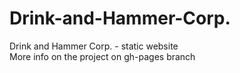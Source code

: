 # Drink-and-Hammer-Corp.
Drink and Hammer Corp. - static website <br/>
More info on the project on gh-pages branch

